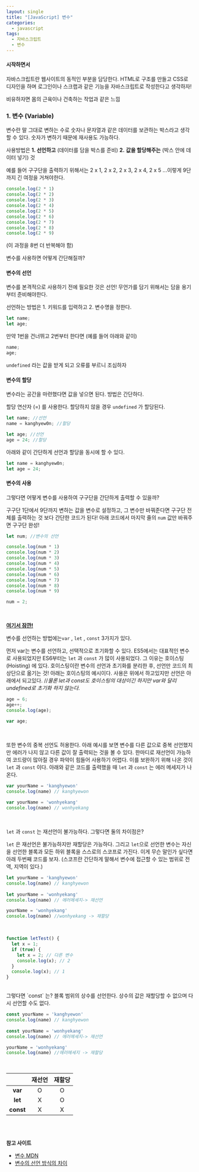 ```yaml
---
layout: single
title: "[JavaScript] 변수"
categories:
  - javascript
tags:
  - 자바스크립트  
  - 변수  
---
```


#### 시작하면서

자바스크립트란 웹사이트의 동적인 부분을 담당한다. HTML로 구조를 만들고 CSS로 디자인을 하며 로그인이나 스크랩과 같은 기능을 자바스크립트로 작성한다고 생각하자!

비유하자면 몸의 근육이나 건축하는 작업과 같은 느낌



### 1. 변수 (Variable)

변수란 말 그대로 변하는 수로 숫자나 문자열과 같은 데이터를 보관하는 박스라고 생각할 수 있다. 숫자가 변하기 때문에 재사용도 가능하다.

사용방법은 **1. 선언하고** (데이터를 담을 박스를 준비)   **2.** **값을 할당해주는** (박스 안에 데이터 넣기) 것

예를 들어 구구단을 출력하기 위해서는 2 x 1, 2 x 2, 2 x 3, 2 x 4, 2 x 5 ...이렇게 9단까지 긴 여정을 거쳐야한다.

```js
console.log(2 * 1) 
console.log(2 * 2)
console.log(2 * 3) 
console.log(2 * 4) 
console.log(2 * 5)
console.log(2 * 6) 
console.log(2 * 7) 
console.log(2 * 8)
console.log(2 * 9) 
```

(이 과정을 8번 더 반복해야 함)

변수를 사용하면 어떻게 간단해질까?

 

#### 변수의 선언

변수를 본격적으로 사용하기 전에 필요한 것은 선언! 무언가를 담기 위해서는 담을 용기부터 준비해야한다.

선언하는 방법은 1. 키워드를 입력하고  2. 변수명을 정한다.

```js
let name;
let age;
```

만약 1번을 건너뛰고 2번부터 한다면 (예를 들어 아래와 같이)

```js
name;
age;
```

`undefined` 라는 값을 받게 되고 오류를 부르니 조심하자



#### 변수의 할당

변수라는 공간을 마련했다면 값을 넣으면 된다. 방법은 간단하다.

할당 연산자 (=) 를 사용한다. 할당하지 않을 경우 `undefined` 가 할당된다.

```js
let name; //선언
name = kanghyew0n; //할당

let age; //선언
age = 24; //할당
```

아래와 같이 간단하게 선언과 할당을 동시에 할 수 있다.

```js
let name = kanghyew0n;
let age = 24;
```



#### 변수의 사용 

그렇다면 어떻게 변수를 사용하여 구구단을 간단하게 출력할 수 있을까?

구구단 1단에서 9단까지 변하는 값을 변수로 설정하고, 그 변수만 바꿔준다면 구구단 전체를 출력하는 것 보다 간단한 코드가 된다! 아래 코드에서 마지막 줄의 `num`  값만 바꿔주면 구구단 완성!

```js
let num; //변수의 선언 

console.log(num * 1) 
console.log(num * 2)
console.log(num * 3) 
console.log(num * 4) 
console.log(num * 5)
console.log(num * 6) 
console.log(num * 7) 
console.log(num * 8)
console.log(num * 9) 

num = 2;
```
<br/>

**<u>여기서 잠깐!</u>**

변수를 선언하는 방법에는`var` , `let` , `const`   3가지가 있다.  

먼저 var는 변수를 선언하고, 선택적으로 초기화할 수 있다. ES5에서는 대표적인 변수로 사용되었지만 ES6부터는 `let` 과 `const` 가 많이 사용되었다. 그 이유는 호이스팅(Hoisting) 에 있다. 호이스팅이란 변수의 선언과 초기화를 분리한 후, 선언만 코드의 최상단으로 옮기는 것! 아래는 호이스팅의 예시이다. 사용은 위에서 하고있지만 선언은 아래에서 되고있다.   //*물론 let과 const도 호이스팅의 대상이긴 하지만 var와 달리 undefined로 초기화 하지 않는다.* 

```js
age = 6;
age++;
console.log(age);

var age;
```
<br/>

또한 변수의 중복 선언도 허용한다. 아래 예시를 보면 변수를 다른 값으로 중복 선언했지만 에러가 나지 않고 다른 값이 잘 출력되는 것을 볼 수 있다. 한마디로 재선언이 가능하여 코드량이 많아질 경우 파악이 힘들어 사용하기 어렵다. 이를 보완하기 위해 나온 것이 `let` 과 `const` 이다. 아래와 같은 코드를 출력했을 때 `let` 과 `const` 는 에러 메세지가 나온다. 

```js
var yourName = 'kanghyewon'
console.log(name) // kanghyewon
    
var yourName = 'wonhyekang'
console.log(name) // wonhyekang
```

<br/>

`let` 과 `const` 는 재선언이 불가능하다. 그렇다면 둘의 차이점은?

`let` 은 재선언은 불가능하지만 재할당은 가능하다. 그리고 `let`으로 선언한 변수는 자신을 선언한 블록과 모든 하위 블록을 스스로의 스코프로 가진다. 이게 무슨 말인가 싶다면 아래 두번째 코드를 보자. (스코프란 간단하게 말해서 변수에 접근할 수 있는 범위로 전역, 지역이 있다.)

```js
let yourName = 'kanghyewon'
console.log(name) // kanghyewon
    
let yourName = 'wonhyekang'
console.log(name) // 에러메세지-> 재선언 

yourName = 'wonhyekang'
console.log(name) //wonhyekang -> 재할당 
```
<br/>

```js
function letTest() {
  let x = 1;
  if (true) {
    let x = 2; // 다른 변수
    console.log(x); // 2
  }
  console.log(x); // 1
}
```


<br/>
그렇다면 `const` 는? 블록 범위의 상수를 선언한다. 상수의 값은 재할당할 수 없으며 다시 선언할 수도 없다. 


```js
const yourName = 'kanghyewon'
console.log(name) // kanghyewon
    
const yourName = 'wonhyekang'
console.log(name) // 에러메세지-> 재선언 

yourName = 'wonhyekang'
console.log(name) //에러메세지 -> 재할당 
```
<br/>


|                     |     재선언     |     재할당     |
| :-----------------: | :-----------: | :-----------: |
|  **var**            |       O       |       O       |
|  **let**            |       X       |       O       |
| **const**           |       X       |       X       |

<br/>
<br/>

**참고 사이트** 

- [변수 MDN](https://developer.mozilla.org/ko/docs/Learn/JavaScript/First_steps/Variables) 
- [변수의 선언 방식의 차이](https://velog.io/@bathingape/JavaScript-var-let-const-%EC%B0%A8%EC%9D%B4%EC%A0%90) 


<br/>

















